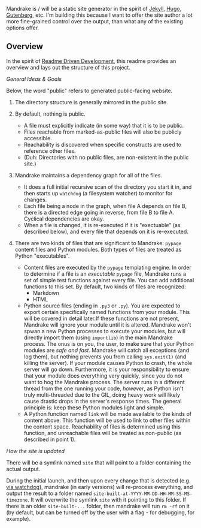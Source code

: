 
Mandrake is / will be a static site generator in the spirit of [Jekyll](https://jekyllrb.com/), [Hugo](https://gohugo.io/), [Gutenberg](https://www.getgutenberg.io/), etc. I'm building this because I want to offer the site author a lot more fine-grained control over the output, than what any of the existing options offer.

Overview
--------

In the spirit of [Readme Driven Development](http://tom.preston-werner.com/2010/08/23/readme-driven-development.html), this readme provides an overview and lays out the structure of this project.

*General Ideas & Goals*

Below, the word "public" refers to generated public-facing website.

 1. The directory structure is generally mirrored in the public site.

 2. By default, nothing is public.
 	* A file must explicitly indicate (in some way) that it is to be public.
 	* Files reachable from marked-as-public files will also be publicly accessible.
 	* Reachability is discovered when specific constructs are used to reference other files.
 	* (Duh: Directories with no public files, are non-existent in the public site.)

3. Mandrake maintains a dependency graph for all of the files.
	* It does a full initial recursive scan of the directory you start it in, and then starts up `watchdog` (a filesystem watcher) to monitor for changes.
	* Each file being a node in the graph, when file A depends on file B, there is a directed edge going in reverse, from file B to file A. Cyclical dependencies are okay.
	* When a file is changed, it is re-executed if it is "exectuable" (as described below), and every file that depends on it is re-executed.

4. There are two kinds of files that are significant to Mandrake: `pypage` content files and Python modules. Both types of files are treated as Python "executables".
	* Content files are executed by the `pypage` templating engine. In order to determine if a file is an _executable_ `pypage` file, Mandrake runs a set of simple test functions against every file. You can add additional functions to this set. By default, two kinds of files are recognized:
		* Markdown
		* HTML
	* Python source files (ending in `.py3` or `.py`). You are expected to export certain specifically named functions from your module. This will be covered in detail later.If these functions are not present, Mandrake will ignore your module until it is altered. Mandrake won't spwan a new Python processes to execute your modules, but will directly import them (using `importlib`) in the main Mandrake process. The onus is on you, the user, to make sure that your Python modules are _safe and fast_. Mandrake will catch all exceptions (and log them), but nothing prevents you from calling `sys.exit(1)` (and killing the server). If your module causes Python to crash, the whole server will go down. Furthermore, it is your responsibility to ensure that your module does everything very quickly, since you do not want to hog the Mandrake process. The server runs in a different thread from the one running your code, _however_, as Python isn't truly multi-threaded due to the GIL, doing heavy work will likely cause drastic drops in the server's response times. The general principle is: keep these Python modules light and simple.
	* A Python function named `link` will be made available to the kinds of content above. This function will be used to link to other files within the content space. Reachability of files is determined using this function, and unreachable files will be treated as non-public (as described in point 1).

*How the site is updated*

There will be a symlink named `site` that will point to a folder containing the actual output.

During the initial launch, and then upon every change that is detected (e.g. [via watchdog](https://github.com/gorakhargosh/watchdog)), mandrake (in early versions) will re-process everything, and output the result to a folder named `site-built-at-YYYY-MM-DD-HH-MM-SS-MS-timezone`. It will overwrite the symlink `site` with it pointing to this folder. If there is an older `site-built-...` folder, then mandrake will run `rm -rf` on it (by default, but can be turned off by the user with a flag - for debugging, for example).
